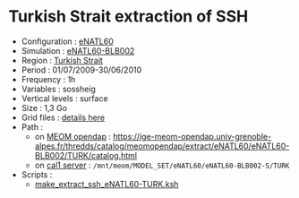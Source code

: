 # Turkish Strait extraction of SSH

 - Configuration : [eNATL60](../simulations/eNATL60.md)
 - Simulation : [eNATL60-BLB002](../simulations/eNATL60-BLB002.md)
 - Region : [Turkish Strait](../regions/TURKL.md)
 - Period : 01/07/2009-30/06/2010
 - Frequency : 1h
 - Variables : sossheig
 - Vertical levels : surface
 - Size : 1,3 Go
 - Grid files : [details here](TURK-grid-files.md)
 - Path : 
   - on [MEOM opendap](../platforms/opendap.md) : https://ige-meom-opendap.univ-grenoble-alpes.fr/thredds/catalog/meomopendap/extract/eNATL60/eNATL60-BLB002/TURK/catalog.html
   - on [cal1 server](../platforms/cal1.md) : ```/mnt/meom/MODEL_SET/eNATL60/eNATL60-BLB002-S/TURK```
 - Scripts : 
   - [make_extract_ssh_eNATL60-TURK.ksh](https://github.com/auraoupa/extract-occigen/blob/main/make_extract_ssh_eNATL60-TURK.ksh)
   
